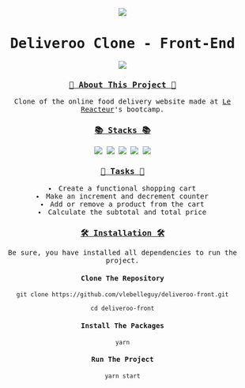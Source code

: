<div align="center">
<samp>
<img src="https://i.ibb.co/jR0FbhH/deliveroo-logo.png">
<h1>Deliveroo Clone - Front-End</h1>
<img src="https://i.ibb.co/bsGfxFS/deliveroon-screenshot.png">
<h3><ins>🍔 About This Project 🍔</ins></h3>
<p>Clone of the online food delivery website made at <a href="https://www.lereacteur.io/">Le Reacteur</a>'s bootcamp.</p>
<h3><ins>📚 Stacks 📚</ins></h3>
<img src="https://img.shields.io/badge/-JavaScript-00ccbc?style=for-the-badge&logo=JavaScript&logoColor=white">
<img src="https://img.shields.io/badge/-React-00ccbc?style=for-the-badge&logo=React&logoColor=white">
<img src="https://img.shields.io/badge/-HTML5-00ccbc?style=for-the-badge&logo=HTML5&logoColor=white">
<img src="https://img.shields.io/badge/-CSS3-00ccbc?style=for-the-badge&logo=CSS3&logoColor=white">
<img src="https://img.shields.io/badge/-Netlify-00ccbc?style=for-the-badge&logo=Netlify&logoColor=white">
<h3><ins>📝 Tasks 📝</ins></h3>
<li>Create a functional shopping cart</li>
<li>Make an increment and decrement counter</li>
<li>Add or remove a product from the cart</li>
<li>Calculate the subtotal and total price</li>
<h3><ins>🛠️ Installation 🛠️</ins></h3>
<p>Be sure, you have installed all dependencies to run the project.</p>
<h4>Clone The Repository</h4>

`git clone https://github.com/vlebelleguy/deliveroo-front.git`
      
`cd deliveroo-front`
      
<h4>Install The Packages</h4>
      
`yarn`
      
<h4>Run The Project</h4>
      
`yarn start`
</samp>
</div>
